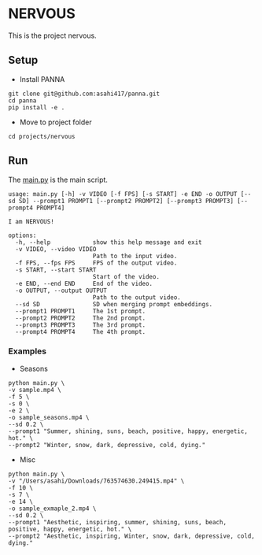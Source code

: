 # NERVOUS
This is the project nervous. 


## Setup
- Install PANNA
```shell
git clone git@github.com:asahi417/panna.git
cd panna
pip install -e .
```

- Move to project folder

```shell
cd projects/nervous
```

## Run
The [main.py](./projects/nervous/main.py) is the main script.

```
usage: main.py [-h] -v VIDEO [-f FPS] [-s START] -e END -o OUTPUT [--sd SD] --prompt1 PROMPT1 [--prompt2 PROMPT2] [--prompt3 PROMPT3] [--prompt4 PROMPT4]

I am NERVOUS!

options:
  -h, --help            show this help message and exit
  -v VIDEO, --video VIDEO
                        Path to the input video.
  -f FPS, --fps FPS     FPS of the output video.
  -s START, --start START
                        Start of the video.
  -e END, --end END     End of the video.
  -o OUTPUT, --output OUTPUT
                        Path to the output video.
  --sd SD               SD when merging prompt embeddings.
  --prompt1 PROMPT1     The 1st prompt.
  --prompt2 PROMPT2     The 2nd prompt.
  --prompt3 PROMPT3     The 3rd prompt.
  --prompt4 PROMPT4     The 4th prompt.
```

### Examples

- Seasons
```shell
python main.py \
-v sample.mp4 \
-f 5 \
-s 0 \
-e 2 \
-o sample_seasons.mp4 \
--sd 0.2 \
--prompt1 "Summer, shining, suns, beach, positive, happy, energetic, hot." \
--prompt2 "Winter, snow, dark, depressive, cold, dying."
```

- Misc

```shell
python main.py \
-v "/Users/asahi/Downloads/763574630.249415.mp4" \
-f 10 \
-s 7 \
-e 14 \
-o sample_exmaple_2.mp4 \
--sd 0.2 \
--prompt1 "Aesthetic, inspiring, summer, shining, suns, beach, positive, happy, energetic, hot." \
--prompt2 "Aesthetic, inspiring, Winter, snow, dark, depressive, cold, dying."
```